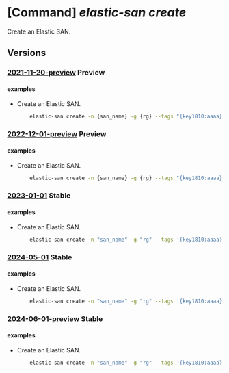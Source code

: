 # [Command] _elastic-san create_

Create an Elastic SAN.

## Versions

### [2021-11-20-preview](/Resources/mgmt-plane/L3N1YnNjcmlwdGlvbnMve30vcmVzb3VyY2Vncm91cHMve30vcHJvdmlkZXJzL21pY3Jvc29mdC5lbGFzdGljc2FuL2VsYXN0aWNzYW5zL3t9/2021-11-20-preview.xml) **Preview**

<!-- mgmt-plane /subscriptions/{}/resourcegroups/{}/providers/microsoft.elasticsan/elasticsans/{} 2021-11-20-preview -->

#### examples

- Create an Elastic SAN.
    ```bash
        elastic-san create -n {san_name} -g {rg} --tags "{key1810:aaaa}" -l southcentralusstg --base-size-tib 23 --extended-capacity-size-tib 14 --sku "{name:Premium_LRS,tier:Premium}"
    ```

### [2022-12-01-preview](/Resources/mgmt-plane/L3N1YnNjcmlwdGlvbnMve30vcmVzb3VyY2Vncm91cHMve30vcHJvdmlkZXJzL21pY3Jvc29mdC5lbGFzdGljc2FuL2VsYXN0aWNzYW5zL3t9/2022-12-01-preview.xml) **Preview**

<!-- mgmt-plane /subscriptions/{}/resourcegroups/{}/providers/microsoft.elasticsan/elasticsans/{} 2022-12-01-preview -->

#### examples

- Create an Elastic SAN.
    ```bash
        elastic-san create -n {san_name} -g {rg} --tags "{key1810:aaaa}" -l southcentralusstg --base-size-tib 23 --extended-capacity-size-tib 14 --sku "{name:Premium_LRS,tier:Premium}"
    ```

### [2023-01-01](/Resources/mgmt-plane/L3N1YnNjcmlwdGlvbnMve30vcmVzb3VyY2Vncm91cHMve30vcHJvdmlkZXJzL21pY3Jvc29mdC5lbGFzdGljc2FuL2VsYXN0aWNzYW5zL3t9/2023-01-01.xml) **Stable**

<!-- mgmt-plane /subscriptions/{}/resourcegroups/{}/providers/microsoft.elasticsan/elasticsans/{} 2023-01-01 -->

#### examples

- Create an Elastic SAN.
    ```bash
        elastic-san create -n "san_name" -g "rg" --tags '{key1810:aaaa}' -l southcentralusstg --base-size-tib 23 --extended-capacity-size-tib 14 --sku '{name:Premium_LRS,tier:Premium}' --public-network-access Enabled
    ```

### [2024-05-01](/Resources/mgmt-plane/L3N1YnNjcmlwdGlvbnMve30vcmVzb3VyY2Vncm91cHMve30vcHJvdmlkZXJzL21pY3Jvc29mdC5lbGFzdGljc2FuL2VsYXN0aWNzYW5zL3t9/2024-05-01.xml) **Stable**

<!-- mgmt-plane /subscriptions/{}/resourcegroups/{}/providers/microsoft.elasticsan/elasticsans/{} 2024-05-01 -->

#### examples

- Create an Elastic SAN.
    ```bash
        elastic-san create -n "san_name" -g "rg" --tags '{key1810:aaaa}' -l southcentralusstg --base-size-tib 23 --extended-capacity-size-tib 14 --sku '{name:Premium_LRS,tier:Premium}' --public-network-access Enabled
    ```

### [2024-06-01-preview](/Resources/mgmt-plane/L3N1YnNjcmlwdGlvbnMve30vcmVzb3VyY2Vncm91cHMve30vcHJvdmlkZXJzL21pY3Jvc29mdC5lbGFzdGljc2FuL2VsYXN0aWNzYW5zL3t9/2024-06-01-preview.xml) **Stable**

<!-- mgmt-plane /subscriptions/{}/resourcegroups/{}/providers/microsoft.elasticsan/elasticsans/{} 2024-06-01-preview -->

#### examples

- Create an Elastic SAN.
    ```bash
        elastic-san create -n "san_name" -g "rg" --tags '{key1810:aaaa}' -l southcentralusstg --base-size-tib 23 --extended-capacity-size-tib 14 --sku '{name:Premium_LRS,tier:Premium}' --public-network-access Enabled --auto-scale-policy-enforcement Enabled --capacity-unit-scale-up-limit-tib 17 --increase-capacity-unit-by-tib 4 --unused-size-tib 24
    ```
